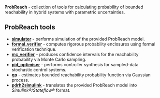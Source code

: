 **ProbReach** - collection of tools for calculating probability of bounded reachability in hybrid systems with parametric uncertainties.

## ProbReach tools

* [**simulator**](doc/simulator/README.md) - performs simulation of the provided ProbReach model.
* [**formal_verifier**](doc/formal_verifier/README.md) - computes rigorous probability enclosures using formal verification technique.
* [**mc_verifier**](doc/mc_verifier/README.md) - produces confidence intervals for the reachability probability via Monte Carlo sampling.
* [**pid_optimiser**](doc/pid_optimiser/README.md) - performs controller synthesis for sampled-data stochastic control systems.
* [**gp**](doc/gp/README.md) - estimates bounded reachability probability function via Gaussian process.
* [**pdrh2simulink**](doc/pdrh2simulink/README.md) - translates the provided ProbReach model into *Simulink®/Stateflow®* format.
